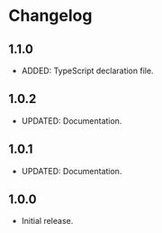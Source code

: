 # Changelog

## 1.1.0

- ADDED: TypeScript declaration file.

## 1.0.2

- UPDATED: Documentation.

## 1.0.1

- UPDATED: Documentation.

## 1.0.0

- Initial release.
